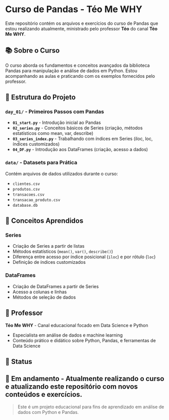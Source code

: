 # Curso de Pandas - Téo Me WHY

Este repositório contém os arquivos e exercícios do curso de Pandas que estou realizando atualmente, ministrado pelo professor **Téo** do canal **Téo Me WHY**.

## 📚 Sobre o Curso

O curso aborda os fundamentos e conceitos avançados da biblioteca Pandas para manipulação e análise de dados em Python. Estou acompanhando as aulas e praticando com os exemplos fornecidos pelo professor.

## 📁 Estrutura do Projeto

### `day_01/` - Primeiros Passos com Pandas
- **`01_start.py`** - Introdução inicial ao Pandas
- **`02_series.py`** - Conceitos básicos de Series (criação, métodos estatísticos como mean, var, describe)
- **`03_series_index.py`** - Trabalhando com índices em Series (iloc, loc, índices customizados)
- **`04_DF.py`** - Introdução aos DataFrames (criação, acesso a dados)

### `data/` - Datasets para Prática
Contém arquivos de dados utilizados durante o curso:
- `clientes.csv`
- `produtos.csv` 
- `transacoes.csv`
- `transacao_produto.csv`
- `database.db`

## 🎯 Conceitos Aprendidos

### Series
- Criação de Series a partir de listas
- Métodos estatísticos (`mean()`, `var()`, `describe()`)
- Diferença entre acesso por índice posicional (`iloc`) e por rótulo (`loc`)
- Definição de índices customizados

### DataFrames
- Criação de DataFrames a partir de Series
- Acesso a colunas e linhas
- Métodos de seleção de dados

## 🔗 Professor

**Téo Me WHY** - Canal educacional focado em Data Science e Python
- Especialista em análise de dados e machine learning
- Conteúdo prático e didático sobre Python, Pandas, e ferramentas de Data Science

## 📝 Status

🔄 **Em andamento** - Atualmente realizando o curso e atualizando este repositório com novos conteúdos e exercícios.
---

> Este é um projeto educacional para fins de aprendizado em análise de dados com Python e Pandas.
